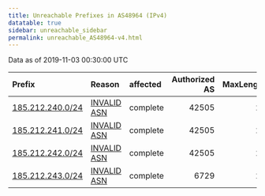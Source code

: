 ```yaml
---
title: Unreachable Prefixes in AS48964 (IPv4)
datatable: true
sidebar: unreachable_sidebar
permalink: unreachable_AS48964-v4.html
---
```


Data as of 2019-11-03 00:30:00 UTC


<div class="datatable-begin"></div>

| Prefix                                                     | Reason                                                                                                  | affected   |   Authorized AS |   MaxLength | Anchor                                         |   unreachable /24s |
|:-----------------------------------------------------------|:--------------------------------------------------------------------------------------------------------|:-----------|----------------:|------------:|:-----------------------------------------------|-------------------:|
| [185.212.240.0/24](https://stat.ripe.net/185.212.240.0/24) | [INVALID ASN](https://rpki-validator.ripe.net/announcement-preview?asn=AS48964&prefix=185.212.240.0/24) | complete   |           42505 |          24 | [RIPE](unreachable_RIPE_NCC_RPKI_Root-v4.html) |                  1 |
| [185.212.241.0/24](https://stat.ripe.net/185.212.241.0/24) | [INVALID ASN](https://rpki-validator.ripe.net/announcement-preview?asn=AS48964&prefix=185.212.241.0/24) | complete   |           42505 |          24 | [RIPE](unreachable_RIPE_NCC_RPKI_Root-v4.html) |                  1 |
| [185.212.242.0/24](https://stat.ripe.net/185.212.242.0/24) | [INVALID ASN](https://rpki-validator.ripe.net/announcement-preview?asn=AS48964&prefix=185.212.242.0/24) | complete   |           42505 |          24 | [RIPE](unreachable_RIPE_NCC_RPKI_Root-v4.html) |                  1 |
| [185.212.243.0/24](https://stat.ripe.net/185.212.243.0/24) | [INVALID ASN](https://rpki-validator.ripe.net/announcement-preview?asn=AS48964&prefix=185.212.243.0/24) | complete   |            6729 |          24 | [RIPE](unreachable_RIPE_NCC_RPKI_Root-v4.html) |                  1 |

<div class="datatable-end"></div>